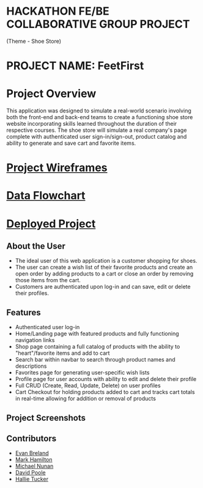 # HACKATHON FE/BE COLLABORATIVE GROUP PROJECT 
(Theme - Shoe Store)
# PROJECT NAME: FeetFirst

# Project Overview
This application was designed to simulate a real-world scenario involving both the front-end and back-end teams to create a functioning shoe store website incorporating skills learned throughout the duration of their respective courses. The shoe store will simulate a real company's page complete with authenticated user sign-in/sign-out, product catalog and ability to generate and save cart and favorite items.

# [Project Wireframes](https://www.figma.com/file/HFDXAislqb4PUQGBp6SJA9/Feet-First?type=design&node-id=0-1&mode=design&t=bTu1Lr8mjj4z4iqR-0)

# [Data Flowchart](https://dbdiagram.io/embed/64c54e8902bd1c4a5ee8a5d7)

# [Deployed Project]()

## About the User
- The ideal user of this web application is a customer shopping for shoes.
- The user can create a wish list of their favorite products and create an open order by adding products to a cart or close an order by removing those items from the cart.
- Customers are authenticated upon log-in and can save, edit or delete their profiles.

## Features
- Authenticated user log-in
- Home/Landing page with featured products and fully functioning navigation links
- Shop page containing a full catalog of products with the ability to "heart"/favorite items and add to cart
- Search bar within navbar to search through product names and descriptions
- Favorites page for generating user-specific wish lists
- Profile page for user accounts with ability to edit and delete their profile
- Full CRUD (Create, Read, Update, Delete) on user profiles
- Cart Checkout for holding products added to cart and tracks cart totals in real-time allowing for addition or removal of products

## Project Screenshots

## Contributors
- [Evan Breland](https://github.com/EvgBre)
- [Mark Hamilton](https://github.com/markh126)
- [Michael Nunan](https://github.com/mpnunan)
- [David Poole](https://github.com/DavidBPoole)
- [Hallie Tucker](https://github.com/datcog1111)
